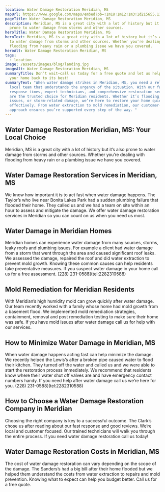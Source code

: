 ```yaml
---
location: Water Damage Restoration Meridian, MS
mapUrl: https://www.google.com/maps/embed?pb=!1m18!1m12!1m3!1d215655.11264632776!2d-88.85676745094452!3d32.37597575761235!2m3!1f0!2f0!3f0!3m2!1i1024!2i768!4f13.1!3m3!1m2!1s0x88847dc09ed90729%3A0x242246cb2099fcb6!2sMeridian%2C%20MS%2C%20USA!5e0!3m2!1sen!2sph!4v1728659351451!5m2!1sen!2sph
pageTitle: Water Damage Restoration Meridian, MS
description: Meridian, MS is a great city with a lot of history but it’s also
  prone to water damage from storms and other sources.
heroTitle: Water Damage Restoration Meridian, MS
heroText: Meridian, MS is a great city with a lot of history but it’s also prone
  to water damage from storms and other sources. Whether you’re dealing with
  flooding from heavy rain or a plumbing issue we have you covered.
heroAlt: Water Damage Restoration Meridian, MS
tags:
  - location
image: /assets/images/blog/landing.jpg
imageAlt: Water Damage Restoration Meridian, MS
summaryTitle: Don’t wait—call us today for a free quote and let us help you get
  your home back to its best!
summaryText: "When water damage strikes in Meridian, MS, you need a reliable
  local team that understands the urgency of the situation. With our fast
  response times, expert technicians, and comprehensive restoration services, we
  are the trusted choice for Meridian residents. Whether it’s flooding, plumbing
  issues, or storm-related damage, we’re here to restore your home quickly and
  effectively. From water extraction to mold remediation, our customer-focused
  approach ensures you’re supported every step of the way. "
---
```

## Water Damage Restoration Meridian, MS: Your Local Choice

Meridian, MS is a great city with a lot of history but it’s also prone to water damage from storms and other sources. Whether you’re dealing with flooding from heavy rain or a plumbing issue we have you covered.

## Water Damage Restoration Services in Meridian, MS

We know how important it is to act fast when water damage happens. The Taylor’s who live near Bonita Lakes Park had a sudden plumbing failure that flooded their home. They called us and we had a team on site within an hour to assess and mitigate the damage. We offer water damage restoration services in Meridian so you can count on us when you need us most.

## Water Damage in Meridian Homes

Meridian homes can experience water damage from many sources, storms, leaky roofs and plumbing issues. For example a client had water damage from a storm that went through the area and caused significant roof leaks. We assessed the damage, repaired the roof and did water extraction to prevent mold growth. Knowing these common causes can help residents take preventative measures. If you suspect water damage in your home call us for a free assessment.
(228) 231-0588](tel:2282310588)

## Mold Remediation for Meridian Residents

With Meridian’s high humidity mold can grow quickly after water damage. Our team recently worked with a family whose home had mold growth from a basement flood. We implemented mold remediation strategies, containment, removal and post remediation testing to make sure their home was safe. If you have mold issues after water damage call us for help with our services.

## How to Minimize Water Damage in Meridian, MS

When water damage happens acting fast can help minimize the damage. We recently helped the Lewis’s after a broken pipe caused water to flood their kitchen. They turned off the water and called us and we were able to start the restoration process immediately. We recommend that residents know where their water shut off valves are and have emergency contact numbers handy. If you need help after water damage call us we’re here for you.
(228) 231-0588](tel:2282310588)

## How to Choose a Water Damage Restoration Company in Meridian

Choosing the right company is key to a successful outcome. The Clark’s chose us after reading about our fast response and good reviews. We’re local and customer focused. Our trained technicians will walk you through the entire process. If you need water damage restoration call us today!

## Water Damage Restoration Costs in Meridian, MS

The cost of water damage restoration can vary depending on the scope of the damage. The Sanders’s had a big bill after their home flooded but we helped them understand the costs from water extraction to repairs and mold prevention. Knowing what to expect can help you budget better. Call us for a free quote.
